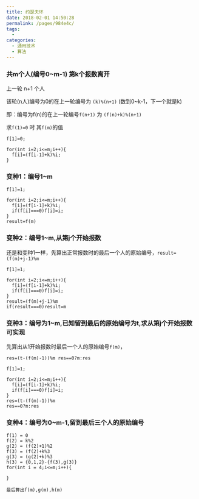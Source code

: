 ```yaml
---
title: 约瑟夫环
date: 2018-02-01 14:50:28
permalink: /pages/984e4c/
tags: 
  - 
categories: 
  - 通用技术
  - 算法
---
```


### 共m个人(编号0~m-1) 第k个报数离开


上一轮 n+1 个人

该轮(n人)编号为0的在上一轮编号为 `(k)%(n+1)` (数到0~k-1，下一个就是k)

即：编号为f(n)的在上一轮编号`f(n+1)` 为 `(f(n)+k)%(n+1)`


求`f(1)=0` 时 其`f(m)`的值

```
f[1]=0;

for(int i=2;i<=m;i++){
  f[i]=(f[i-1]+k)%i;
}

```

### 变种1：编号1~m


```
f[1]=1;

for(int i=2;i<=m;i++){
  f[i]=(f[i-1]+k)%i;
  if(f[i]===0)f[i]=i;
}
result=f(m)
```

### 变种2：编号1~m,从第j个开始报数

还是和变种1一样，先算出正常报数时的最后一个人的原始编号，`result=(f(m)+j-1)%m`

```
f[1]=1;

for(int i=2;i<=m;i++){
  f[i]=(f[i-1]+k)%i;
  if(f[i]===0)f[i]=i;
}
result=(f(m)+j-1)%m
if(result===0)result=m
```

### 变种3：编号为1~m,已知留到最后的原始编号为t,求从第j个开始报数可实现

先算出从1开始报数时最后一个人的原始编号`f(m)`， 

`res=(t-(f(m)-1))%m res==0?m:res`

```
f[1]=1;

for(int i=2;i<=m;i++){
  f[i]=(f[i-1]+k)%i;
  if(f[i]===0)f[i]=i;
}
res=(t-(f(m)-1))%m 
res==0?m:res
```

### 变种4：编号为0~m-1,留到最后三个人的原始编号

```
f(1) = 0
f(2) = k%2
g(2) = (f(2)+1)%2
f(3) = (f(2)+k%3
g(3) = (g(2)+k)%3
h(3) = {0,1,2}-{f(3),g(3)}
for(int i = 4;i<=m;i++){
  
}

最后算出f(m),g(m),h(m)
```